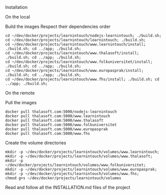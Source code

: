 Installation

On the local

Build the images
Respect their dependencies order  
```  
cd ~/dev/docker/projects/learnintouch/nodejs-learnintouch; ./build.sh;
cd ~/dev/docker/projects/learnintouch/learnintouch; ./build.sh;
cd ~/dev/docker/projects/learnintouch/www.learnintouch/install; ./build.sh; cd ../app; ./build.sh;
cd ~/dev/docker/projects/learnintouch/www.thalasoft/install; ./build.sh; cd ../app; ./build.sh;
cd ~/dev/docker/projects/learnintouch/www.folkuniversitet/install; ./build.sh; cd ../app; ./build.sh;
cd ~/dev/docker/projects/learnintouch/www.europasprak/install; ./build.sh; cd ../app; ./build.sh;
cd ~/dev/docker/projects/learnintouch/www.fhs/install; ./build.sh; cd ../app; ./build.sh;
```  

On the remote

Pull the images
```  
docker pull thalasoft.com:5000/nodejs-learnintouch
docker pull thalasoft.com:5000/www.learnintouch
docker pull thalasoft.com:5000/www.thalasoft
docker pull thalasoft.com:5000/www.folkuniversitet
docker pull thalasoft.com:5000/www.europasprak
docker pull thalasoft.com:5000/www.fhs
```  

Create the volume directories
```
mkdir -p ~/dev/docker/projects/learnintouch/volumes/www.learnintouch;
mkdir -p ~/dev/docker/projects/learnintouch/volumes/www.thalasoft;
mkdir -p ~/dev/docker/projects/learnintouch/volumes/www.folkuniversitet;
mkdir -p ~/dev/docker/projects/learnintouch/volumes/www.europasprak;
mkdir -p ~/dev/docker/projects/learnintouch/volumes/www.fhs;
chmod g+s ~/dev/docker/projects/learnintouch/volumes
```

Read and follow all the INSTALLATION.md files of the project

